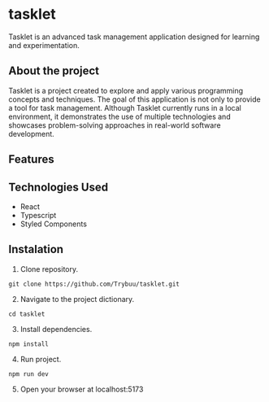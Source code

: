 # tasklet
Tasklet is an advanced task management application designed for learning and experimentation.

## About the project
Tasklet is a project created to explore and apply various programming concepts and techniques. The goal of this application is not only to provide a tool for task management.
Although Tasklet currently runs in a local environment, it demonstrates the use of multiple technologies and showcases problem-solving approaches in real-world software development.

## Features

## Technologies Used
- React    
- Typescript
- Styled Components
  
## Instalation

1. Clone repository.
```
git clone https://github.com/Trybuu/tasklet.git
```

2. Navigate to the project dictionary.
```
cd tasklet
```
3. Install dependencies.
```
npm install
```
4. Run project.
```
npm run dev
```
5. Open your browser at localhost:5173

